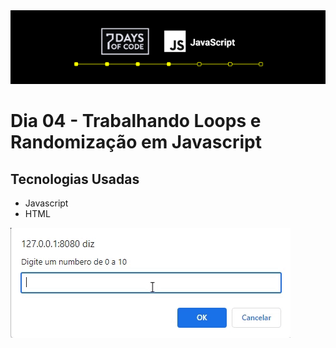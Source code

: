 <img src="media/title.png"> 
<br>

# Dia 04 - Trabalhando Loops e Randomização em Javascript

## Tecnologias Usadas

- Javascript
- HTML
  <br>

![Mini Formulário](media/apresentation.gif)
